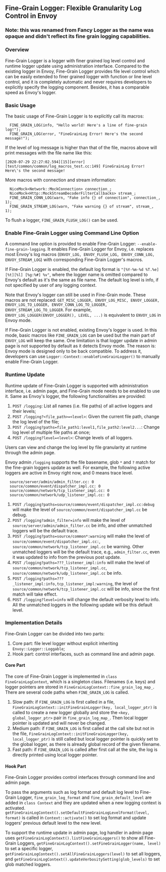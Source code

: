 ## Fine-Grain Logger: Flexible Granularity Log Control in Envoy
### **Note**: this was renamed from **Fancy** Logger as the name was opaque and didn't reflect its fine grain logging capabilities.

### Overview
Fine-Grain Logger is a logger with finer grained log level control and runtime logger update using administration interface. Compared to the existing logger in Envoy, Fine-Grain Logger provides file level control which can be easily extended to finer grained logger with function or line level control, and it is completely automatic and never requires developers to explicitly specify the logging component. Besides, it has a comparable speed as Envoy's logger.

### Basic Usage
The basic usage of Fine-Grain Logger is to explicitly call its macros:
```
  FINE_GRAIN_LOG(info, "Hello world! Here's a line of fine-grain log!");
  FINE_GRAIN_LOG(error, "FineGrainLog Error! Here's the second message!");
```
If the level of log message is higher than that of the file, macros above will print messages with the file name like this:
```
[2020-07-29 22:27:02.594][15][error][test/common/common/log_macros_test.cc:149] FineGrainLog Error! Here\'s the second message!
```
More macros with connection and stream information:
```
  NiceMock<Network::MockConnection> connection_;
  NiceMock<Http::MockStreamDecoderFilterCallbacks> stream_;
  FINE_GRAIN_CONN_LOG(warn, "Fake info {} of connection", connection_, 1);
  FINE_GRAIN_STREAM_LOG(warn, "Fake warning {} of stream", stream_, 1);
```
To flush a logger, `FINE_GRAIN_FLUSH_LOG()` can be used.

### Enable Fine-Grain Logger using Command Line Option
A command line option is provided to enable Fine-Grain Logger: `--enable-fine-grain-logging`. It enables Fine-Grain Logger for Envoy, i.e. replaces most Envoy's log macros (`ENVOY_LOG, ENVOY_FLUSH_LOG, ENVOY_CONN_LOG, ENVOY_STREAM_LOG`) with corresponding Fine-Grain Logger's macros.

If Fine-Grain Logger is enabled, the default log format is `"[%Y-%m-%d %T.%e][%t][%l] [%g:%#] %v"`, where the logger name is omitted compared to Envoy's default as it's the same as file name. The default log level is info, if not specified by user of any logging context.

Note that Envoy's logger can still be used in Fine-Grain mode. These macros are not replaced: `GET_MISC_LOGGER, ENVOY_LOG_MISC, ENVOY_LOGGER, ENVOY_LOG_TO_LOGGER, ENVOY_CONN_LOG_TO_LOGGER, ENVOY_STREAM_LOG_TO_LOGGER`. For example, `ENVOY_LOG_LOGGER(ENVOY_LOGGER(), LEVEL, ...)` is equivalent to `ENVOY_LOG` in Envoy mode.

If Fine-Grain Logger is not enabled, existing Envoy's logger is used. In this mode, basic macros like `FINE_GRAIN_LOG` can be used but the main part of `ENVOY_LOG` will keep the same. One limitation is that logger update in admin page is not supported by default as it detects Envoy mode. The reason is: Envoy mode is designed only to be back compatible. To address it, developers can use `Logger::Context::enableFineGrainLogger()` to manually enable Fine-Grain Logger.

### Runtime Update
Runtime update of Fine-Grain Logger is supported with administration interface, i.e. admin page, and Fine-Grain mode needs to be enabled to use it. Same as Envoy's logger, the following functionalities are provided:

1. `POST /logging`: List all names (i.e. file paths) of all active loggers and their levels;
2. `POST /logging?<file_path>=<level>`: Given the current file path, change the log level of the file;
3. `POST /logging?paths=file_path1:level1,file_path2:level2...`: Change log level of multiple file paths at once;
4. `POST /logging?level=<level>`: Change levels of all loggers.

Users can view and change the log level by file granularity at runtime through the admin page.

Envoy admin `/logging` supports the file basename, glob ``*`` and ``?`` match for the fine-grain loggers update as well. For example, the following active loggers are active in Envoy right now, and 0 means trace level.

```
  source/server/admin/admin_filter.cc: 0
  source/common/event/dispatcher_impl.cc: 0
  source/common/network/tcp_listener_impl.cc: 0
  source/common/network/udp_listener_impl.cc: 0
```

  1. ``POST /logging?paths=source/common/event/dispatcher_impl.cc:debug`` will make the level of ``source/common/event/dispatcher_impl.cc`` be debug.
  2. ``POST /logging?admin_filter=info`` will make the level of ``source/server/admin/admin_filter.cc`` be info, and other unmatched loggers will be the default trace.
  3. ``POST /logging?paths=source/common*:warning`` will make the level of ``source/common/event/dispatcher_impl.cc:``, ``source/common/network/tcp_listener_impl.cc`` be warning.
    Other unmatched loggers will be the default trace, e.g., `admin_filter.cc`, even it was updated to info from the previous post update.
  4. ``POST /logging?paths=???_listener_impl:info`` will make the level of ``source/common/network/tcp_listener_impl.cc``, ``source/common/network/udp_listener_impl.cc`` be info.
  5. ``POST /logging?paths=???_listener_impl:info,tcp_listener_impl:warning``, the level of ``source/common/network/tcp_listener_impl.cc`` will be info, since the first match will take effect.
  6. ``POST /logging?level=info`` will change the default verbosity level to info. All the unmatched loggers in the following update will be this default level.


### Implementation Details
Fine-Grain Logger can be divided into two parts:
1. Core part: file level logger without explicit inheriting `Envoy::Logger::Loggable`;
2. Hook part: control interfaces, such as command line and admin page.

#### Core Part
The core of Fine-Grain Logger is implemented in `class FineGrainLogContext`, which is a singleton class. Filenames (i.e. keys) and logger pointers are stored in `FineGrainLogContext::fine_grain_log_map_`. There are several code paths when `FINE_GRAIN_LOG` is called.

1. Slow path: if `FINE_GRAIN_LOG` is first called in a file, `FineGrainLogContext::initFineGrainLogger(key, local_logger_ptr)` is called to create a new logger globally and store the `<key, global_logger_ptr>` pair in `fine_grain_log_map_`. Then local logger pointer is updated and will never be changed.
2. Medium path: if `FINE_GRAIN_LOG` is first called at the call site but not in the file, `FineGrainLogContext::initFineGrainLogger(key, local_logger_ptr)` is still called but local logger pointer is quickly set to the global logger, as there is already global record of the given filename.
3. Fast path: if `FINE_GRAIN_LOG` is called after first call at the site, the log is directly printed using local logger pointer.

#### Hook Part
Fine-Grain Logger provides control interfaces through command line and admin page.

To pass the arguments such as log format and default log level to Fine-Grain Logger, `fine_grain_log_format` and `fine_grain_default_level` are added in `class Context` and they are updated when a new logging context is activated. `getFineGrainLogContext().setDefaultFineGrainLogLevelFormat(level, format)` is called in `Context::activate()` to set log format and update loggers' previous default level to the new level.

To support the runtime update in admin page, log handler in admin page uses `getFineGrainLogContext().listFineGrainLoggers()` to show all Fine-Grain Loggers, `getFineGrainLogContext().setFineGrainLogger(name, level)` to set a specific logger, `getFineGrainLogContext().setAllFineGrainLoggers(level)` to set all loggers, and `getFineGrainLogContext().updateVerbositySetting(glob_levels)` to set glob matched loggers.

